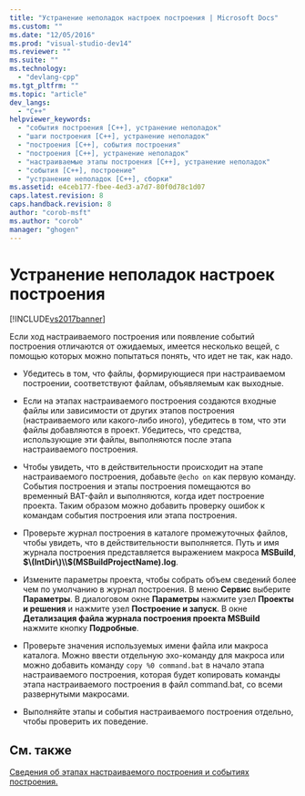 ```yaml
---
title: "Устранение неполадок настроек построения | Microsoft Docs"
ms.custom: ""
ms.date: "12/05/2016"
ms.prod: "visual-studio-dev14"
ms.reviewer: ""
ms.suite: ""
ms.technology: 
  - "devlang-cpp"
ms.tgt_pltfrm: ""
ms.topic: "article"
dev_langs: 
  - "C++"
helpviewer_keywords: 
  - "события построения [C++], устранение неполадок"
  - "шаги построения [C++], устранение неполадок"
  - "построения [C++], события построения"
  - "построения [C++], устранение неполадок"
  - "настраиваемые этапы построения [C++], устранение неполадок"
  - "события [C++], построение"
  - "устранение неполадок [C++], сборки"
ms.assetid: e4ceb177-fbee-4ed3-a7d7-80f0d78c1d07
caps.latest.revision: 8
caps.handback.revision: 8
author: "corob-msft"
ms.author: "corob"
manager: "ghogen"
---
```

# Устранение неполадок настроек построения
[!INCLUDE[vs2017banner](../assembler/inline/includes/vs2017banner.md)]

Если ход настраиваемого построения или появление событий построения отличаются от ожидаемых, имеется несколько вещей, с помощью которых можно попытаться понять, что идет не так, как надо.  
  
-   Убедитесь в том, что файлы, формирующиеся при настраиваемом построении, соответствуют файлам, объявляемым как выходные.  
  
-   Если на этапах настраиваемого построения создаются входные файлы или зависимости от других этапов построения \(настраиваемого или какого\-либо иного\), убедитесь в том, что эти файлы добавляются в проект.  Убедитесь, что средства, использующие эти файлы, выполняются после этапа настраиваемого построения.  
  
-   Чтобы увидеть, что в действительности происходит на этапе настраиваемого построения, добавьте `@echo on` как первую команду.  События построения и этапы построения помещаются во временный BAT\-файл и выполняются, когда идет построение проекта.  Таким образом можно добавить проверку ошибок к командам события построения или этапа построения.  
  
-   Проверьте журнал построения в каталоге промежуточных файлов, чтобы увидеть, что в действительности выполняется.  Путь и имя журнала построения представляется выражением макроса **MSBuild**, **$\(IntDir\)\\$\(MSBuildProjectName\).log**.  
  
-   Измените параметры проекта, чтобы собрать объем сведений более чем по умолчанию в журнал построения.  В меню **Сервис** выберите **Параметры**.  В диалоговом окне **Параметры** нажмите узел **Проекты и решения** и нажмите узел **Построение и запуск**.  В окне **Детализация файла журнала построения проекта MSBuild** нажмите кнопку **Подробные**.  
  
-   Проверьте значения используемых имени файла или макроса каталога.  Можно ввести отдельную эхо\-команду для макроса или можно добавить команду `copy %0 command.bat` в начало этапа настраиваемого построения, которая будет копировать команды этапа настраиваемого построения в файл command.bat, со всеми развернутыми макросами.  
  
-   Выполняйте этапы и события настраиваемого построения отдельно, чтобы проверить их поведение.  
  
## См. также  
 [Сведения об этапах настраиваемого построения и событиях построения.](../ide/understanding-custom-build-steps-and-build-events.md)